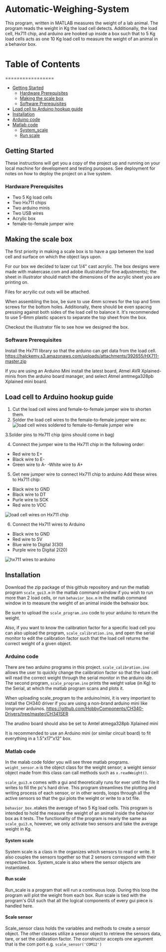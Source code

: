 # Automatic-Weighing-System

This program, written in MATLAB measures the weight of a lab animal. The program reads the weight in Kg the load cell detects. Additionally, the load cell, Hx711 chip, and arduino are hooked up inside a box such that to 5 Kg load cells acts as one 10 Kg load cell to measure the weight of an animal in a behavior box.

# Table of Contents  
=================
* [Getting Started](#getting-started)  
  * [Hardware Prerequisites](#hardware-prerequisites)  
  * [Making the scale box](#making-the-scale-box)
  * [Software Prerequisites](#software-prerequisites)
* [Load cell to Arduino hookup guide](#load-cell-to-arduino-hookup-guide)
* [Installation](#installation)
* [Arduino code](#arduino-code)
* [Matlab code](#matlab-code)
  * [System_scale](#system-scale)
  * [Run scale](#run-scale)

## Getting Started

These instructions will get you a copy of the project up and running on your local machine for development and testing purposes. See deployment for notes on how to deploy the project on a live system.

### Hardware Prerequisites

- Two 5 Kg load cells
- Two Hx711 chips
- Two arduino minis
- Two USB wires
- Acrylic box
- female-to-female jumper wire

##    Making the scale box

The first priority in making a scale box is to have a gap between the load cell and surface on which the object lays upon.

For our box we decided to lazer cut 1/4" cast acrylic. The box designs were made with makercase.com and adobe illustrator(for fine adjustments); the sheet in illustrator should match the dimensions of the acrylic sheet you are printing on. 

Files for acryilic cut outs will be attached. 

When assembling the box, be sure to use 4mm screws for the top and 5mm screws for the bottom holes. Additionally, there should be even spacing pressing against both sides of the load cell to balance it. It's recommended to use  5-6mm plastic spacers to separate the top sheet from the box. 

Checkout the illustrator file to see how we designed the box. 

### Software Prerequisites

Install the Hx711 library so that the arduino can get data from the load cell. https://halckemy.s3.amazonaws.com/uploads/attachments/392655/HX711-master.zip

If you are using an Arduino Mini install the latest board, Atmel AVR Xplained-minis from the arduino board manager, and select Atmel amtmega328pb Xplained mini board. 

## Load cell to Arduino hookup guide

1. Cut the load cell wires and female-to-female jumper wire to shorten them.
2. Solder the load cell wires to the female-to-female jumper wire
  ex: ![load cell wires soldered to female-to-female jumper wire](https://github.com/oliverc1623/Automatic-Weighing-System/blob/master/load_cell_solder_wire.jpg)
  
3.Solder pins to Hx711 chip (pins should come in bag)

4. Connect the jumper wire to the Hx711 chip in the following order:

- Red wire to E+
- Black wire to E-
- Green wire to A-
-White wire to A+

5. Get new jumper wire to connect Hx711 chip to arduino
 Add these wires to Hx711 chip: 
 
- Black wire to GND
- Black wire to DT
- Purle wire to SCK
- Red wire to VOC

![load cell wires on Hx711 chip](https://github.com/oliverc1623/Automatic-Weighing-System/blob/master/hx711_closeup.jpg)

6. Connect the Hx711 wires to Arduino

- Black wire to GND
- Red wire to 5V
- Blue wire to Digital 3(30)
- Purple wire to Digital 2(20)

![hx711 wires to arduino](https://github.com/oliverc1623/Automatic-Weighing-System/blob/master/arduino_closeup.jpg)

## Installation

Download the zip package of this github repository and run the matlab program `scale_gui3.m` in the matlab command window if you wish to run more than 2 load cells, or run `behavior_box.m` in the matlab command window in to measure the weight of an animal inside the behvaior box.

Be sure to upload the `scale_program.ino` code to your arduino to return the weight. 

Also, if you want to know the calibration factor for a specific load cell you can also upload the program, `scale_calibration.ino`, and open the serial monitor to edit the calibration factor such that the load cell returns the correct weight of a given object.

### Arduino code

There are two arduino programs in this project. `scale_calibration.ino` allows the user to quickly change the calibration factor so that the load cell will read the correct weight through the serial monitor in the arduino ide. The second program, `scale_program.ino` prints the weight value (in Kg) to the Serial, at which the matlab program scans and plots it.

When uploading scale_program to the arduino/mini, it is very important to install the CH340 driver if you are using a non-brand arduino mini like longruner arduinos. https://github.com/HobbyComponents/CH340-Drivers/tree/master/CH341SER

The arudino board should also be set to Amtel atmega328pb Xplained mini

It is recommended to use an Arduino mini (or similar circuit board) to fit everything in a 1.5"x17"x12" box. 

### Matlab code

In the malab code folder you will see three matlab programs. `weight_sensor.m` is the object class for the weight sensor; a weight sensor object made from this class can call methods such as `x.readWeight()`.

`scale_gui3.m` comes with a gui and theoretically runs for ever until the file it writes to fill the pc's hard drive. This program streamlines the plotting and writing process of each sensor, or in other words, loops through all the active sensors so that the gui plots the weight or write to a txt file. 

`behavior_box.m`takes the average of two 5 Kg load cells. This program is intended to hold the measure the weight of an animal inside the behavior box as it tests. The functionality of the program is nearly the same as `scale_gui3.m`, however, we only activate two sensors and take the average weight in Kg. 

#### System scale

System scale is a class in the organizes which sensors to read or write. It also couples the sensors together so that 2 sensors correspond with their respective box. System_scale is also where the sensor objects are instantiated. 

#### Run scale

Run_scale is a program that will run a continuous loop. During this loop the program will plot the weight from each box. Run scale is tied with the program's GUI such that all the logical components of every gui piece is handled here. 

#### Scale sensor

Scale_sensor class holds the variables and methods to create a sensor object. The other classes utilize a sensor object to retrieve the sensors data, tare, or set the calibration factor. The constructor accepts one argument that is the com port
e.g.  `scale_sensor('COM12')`
